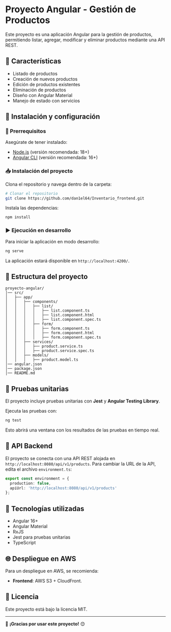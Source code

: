 # Proyecto Angular - Gestión de Productos

Este proyecto es una aplicación Angular para la gestión de productos, permitiendo listar, agregar, modificar y eliminar productos mediante una API REST.

## 📌 Características
- Listado de productos
- Creación de nuevos productos
- Edición de productos existentes
- Eliminación de productos
- Diseño con Angular Material
- Manejo de estado con servicios

## 🚀 Instalación y configuración

### 🔧 Prerrequisitos
Asegúrate de tener instalado:
- [Node.js](https://nodejs.org/) (versión recomendada: 18+)
- [Angular CLI](https://angular.io/cli) (versión recomendada: 16+)

### 📥 Instalación del proyecto
Clona el repositorio y navega dentro de la carpeta:

```sh
# Clonar el repositorio
git clone https://github.com/dan1el64/Inventario_frontend.git
```

Instala las dependencias:
```sh
npm install
```

### ▶️ Ejecución en desarrollo
Para iniciar la aplicación en modo desarrollo:
```sh
ng serve
```
La aplicación estará disponible en `http://localhost:4200/`.

## 📁 Estructura del proyecto
```
proyecto-angular/
│── src/
│   ├── app/
│   │   ├── components/
│   │   │   ├── list/
│   │   │   │   ├── list.component.ts
│   │   │   │   ├── list.component.html
│   │   │   │   ├── list.component.spec.ts
│   │   │   ├── form/
│   │   │   │   ├── form.component.ts
│   │   │   │   ├── form.component.html
│   │   │   │   ├── form.component.spec.ts
│   │   ├── services/
│   │   │   ├── product.service.ts
│   │   │   ├── product.service.spec.ts
│   │   ├── models/
│   │   │   ├── product.model.ts
│── angular.json
│── package.json
│── README.md
```

## 🧪 Pruebas unitarias
El proyecto incluye pruebas unitarias con **Jest** y **Angular Testing Library**.

Ejecuta las pruebas con:
```sh
ng test
```
Esto abrirá una ventana con los resultados de las pruebas en tiempo real.

## 📌 API Backend
El proyecto se conecta con una API REST alojada en `http://localhost:8080/api/v1/products`. Para cambiar la URL de la API, edita el archivo `environment.ts`:
```typescript
export const environment = {
  production: false,
  apiUrl: 'http://localhost:8080/api/v1/products'
};
```

## 🔗 Tecnologías utilizadas
- Angular 16+
- Angular Material
- RxJS
- Jest para pruebas unitarias
- TypeScript

## 🌐 **Despliegue en AWS**
Para un despliegue en AWS, se recomienda:
- **Frontend**: AWS S3 + CloudFront.

## 📜 Licencia
Este proyecto está bajo la licencia MIT.

---

🚀 **¡Gracias por usar este proyecto!** 😊

